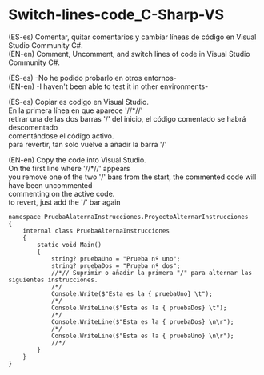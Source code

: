 # Switch-lines-code_C-Sharp-VS  

(ES-es)    Comentar, quitar comentarios y cambiar líneas de código en Visual Studio Community C#.  
(EN-en)   Comment, Uncomment, and switch lines of code in Visual Studio Community C#.  
  
(ES-es)    -No he podido probarlo en otros entornos-  
(EN-en)   -I haven't been able to test it in other environments-  
  
(ES-es)    Copiar es codigo en Visual Studio.  
  		 En la primera línea en que aparece '//*//'  
  		 retirar una de las dos barras '/' del inicio, 
		 el código comentado se habrá descomentado  
		 comentándose el código activo.  
         para revertir, tan solo vuelve a añadir la barra '/'
		
(EN-en)	Copy the code into Visual Studio.  
  		On the first line where '//*//' appears  
		you remove one of the two '/' bars from the start, 
		the commented code will have been uncommented  
		commenting on the active code.  
        to revert, just add the '/' bar again
  
	namespace PruebaAlaternaInstrucciones.ProyectoAlternarInstrucciones
	{
		internal class PruebaAlternaInstrucciones
		{
			static void Main()
			{
				string? pruebaUno = "Prueba nº uno";
				string? pruebaDos = "Prueba nº dos";
				//*// Suprimir o añadir la primera "/" para alternar las siguientes instrucciones.
				/*/
				Console.Write($"Esta es la { pruebaUno} \t");
				/*/
				Console.WriteLine($"Esta es la { pruebaDos} \t");
				/*/
				Console.WriteLine($"Esta es la { pruebaDos} \n\r");
				/*/
				Console.WriteLine($"Esta es la { pruebaUno} \n\r");
				//*/
			}
		}
	}

